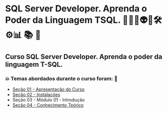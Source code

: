 # SQL Server Developer. Aprenda o Poder da Linguagem TSQL. 👩🏻‍💻👽🤖🛠️⚙️:bar_chart: :books: :game_die:
## Curso SQL Server Developer. Aprenda o poder da linguagem T-SQL.
### 💥 Temas abordados durante o curso foram: 🚀
- [Seção 01 - Apresentação do Curso](https://github.com/romulovieira777/SQL_Server_Developer_Aprenda_o_Poder_da_Linguagem_TSQL/tree/main/Secao_01_Apresentacao_do_Curso)
- [Seção 02 - Instalações](https://github.com/romulovieira777/SQL_Server_Developer_Aprenda_o_Poder_da_Linguagem_TSQL/tree/main/Secao_02_Instalacoes)
- Seção 03 - Módulo 01 - Introdução
- [Seção 04 - Conhecimento Teórico]()
